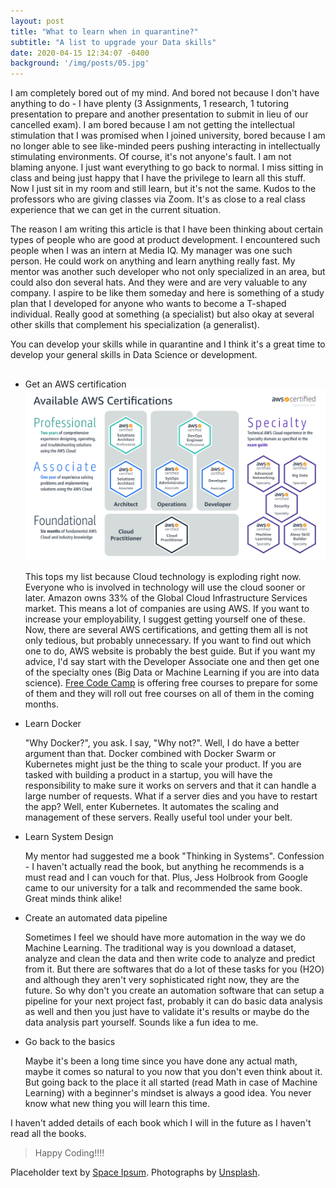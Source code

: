 ```yaml
---
layout: post
title: "What to learn when in quarantine?"
subtitle: "A list to upgrade your Data skills"
date: 2020-04-15 12:34:07 -0400
background: '/img/posts/05.jpg'
---
```


<p>I am completely bored out of my mind. And bored not because I don't have anything to do - I have plenty (3 Assignments, 1 research, 1 tutoring presentation to prepare and another presentation to submit in lieu of our cancelled exam). I am bored because I am not getting the intellectual stimulation that I was promised when I joined university, bored because I am no longer able to see like-minded peers pushing interacting in intellectually stimulating environments. Of course, it's not anyone's fault. I am not blaming anyone. I just want everything to go back to normal. I miss sitting in class and being just happy that I have the privilege to learn all this stuff. Now I just sit in my room and still learn, but it's not the same. Kudos to the professors who are giving classes via Zoom. It's as close to a real class experience that we can get in the current situation.</p>

<p>The reason I am writing this article is that I have been thinking about certain types of people who are good at product development. I encountered such people when I was an intern at Media IQ. My manager was one such person. He could work on anything and learn anything really fast. My mentor was another such developer who not only specialized in an area, but could also don several hats. And they were and are very valuable to any company. I aspire to be like them someday and here is something of a study plan that I developed for anyone who wants to become a T-shaped individual. Really good at something (a specialist) but also okay at several other skills that complement his specialization (a generalist).</p>

<p>You can develop your skills while in quarantine and I think it's a great time to develop your general skills in Data Science or development.</p>





<h2 class="section-heading"></h2>

<ul>
  <li>Get an AWS certification</li>
  <img src="/img/posts/AWS.png">
  <p>This tops my list because Cloud technology is exploding right now. Everyone who is involved in technology will use the cloud sooner or later. Amazon owns 33% of the Global Cloud Infrastructure Services market. This means a lot of companies are using AWS. If you want to increase your employability, I suggest getting yourself one of these. Now, there are several AWS certifications, and getting them all is not only tedious, but probably unnecessary. If you want to find out which one to do, AWS website is probably the best guide. But if you want my advice, I'd say start with the Developer Associate one and then get one of the specialty ones (Big Data or Machine Learning if you are into data science). <a href="https://www.freeeecodecamp.org/news/pass-the-aws-developer-associate-exam-with-this-free-16-hour-course/">Free Code Camp</a> is offering free courses to prepare for some of them and they will roll out free courses on all of them in the coming months.</p>


<li>Learn Docker</li>
<p>"Why Docker?", you ask. I say, "Why not?". Well, I do have a better argument than that. Docker combined with Docker Swarm or Kubernetes might just be the thing to scale your product. If you are tasked with building a product in a startup, you will have the responsibility to make sure it works on servers and that it can handle a large number of requests. What if a server dies and you have to restart the app? Well, enter Kubernetes. It automates the scaling and management of these servers. Really useful tool under your belt.</p>

<li>Learn System Design</li>
<p>My mentor had suggested me a book "Thinking in Systems". Confession - I haven't actually read the book, but anything he recommends is a must read and I can vouch for that. Plus, Jess Holbrook from Google came to our university for a talk and recommended the same book. Great minds think alike!</p>

<li>Create an automated data pipeline</li>
<p>Sometimes I feel we should have more automation in the way we do Machine Learning. The traditional way is you download a dataset, analyze and clean the data and then write code to analyze and predict from it. But there are softwares that do a lot of these tasks for you (H2O) and although they aren't very sophisticated right now, they are the future. So why don't you create an automation software that can setup a pipeline for your next project fast, probably it can do basic data analysis as well and then you just have to validate it's results or maybe do the data analysis part yourself. Sounds like a fun idea to me.</p>

<li>Go back to the basics</li>
<p>Maybe it's been a long time since you have done any actual math, maybe it comes so natural to you now that you don't even think about it. But going back to the place it all started (read Math in case of Machine Learning) with a beginner's mindset is always a good idea. You never know what new thing you will learn this time.</p>

</ul>

<p>I haven't added details of each book which I will in the future as I haven't read all the books. </p>

<blockquote class="blockquote">Happy Coding!!!!</blockquote>



<p>Placeholder text by <a href="http://spaceipsum.com/">Space Ipsum</a>. Photographs by <a href="https://unsplash.com/">Unsplash</a>.</p>
